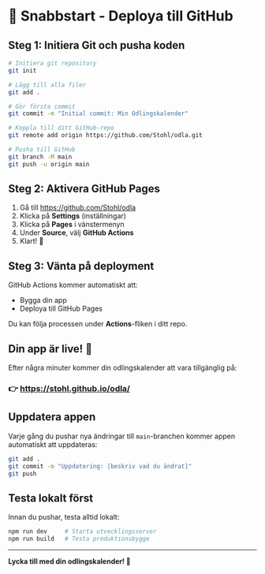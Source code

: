 # 🚀 Snabbstart - Deploya till GitHub

## Steg 1: Initiera Git och pusha koden

```bash
# Initiera git repository
git init

# Lägg till alla filer
git add .

# Gör första commit
git commit -m "Initial commit: Min Odlingskalender"

# Koppla till ditt GitHub-repo
git remote add origin https://github.com/Stohl/odla.git

# Pusha till GitHub
git branch -M main
git push -u origin main
```

## Steg 2: Aktivera GitHub Pages

1. Gå till https://github.com/Stohl/odla
2. Klicka på **Settings** (inställningar)
3. Klicka på **Pages** i vänstermenyn
4. Under **Source**, välj **GitHub Actions**
5. Klart! 🎉

## Steg 3: Vänta på deployment

GitHub Actions kommer automatiskt att:
- Bygga din app
- Deploya till GitHub Pages

Du kan följa processen under **Actions**-fliken i ditt repo.

## Din app är live! 🌱

Efter några minuter kommer din odlingskalender att vara tillgänglig på:

### 👉 https://stohl.github.io/odla/

## Uppdatera appen

Varje gång du pushar nya ändringar till `main`-branchen kommer appen automatiskt att uppdateras:

```bash
git add .
git commit -m "Uppdatering: [beskriv vad du ändrat]"
git push
```

## Testa lokalt först

Innan du pushar, testa alltid lokalt:

```bash
npm run dev     # Starta utvecklingsserver
npm run build   # Testa produktionsbygge
```

---

**Lycka till med din odlingskalender! 🌿**


